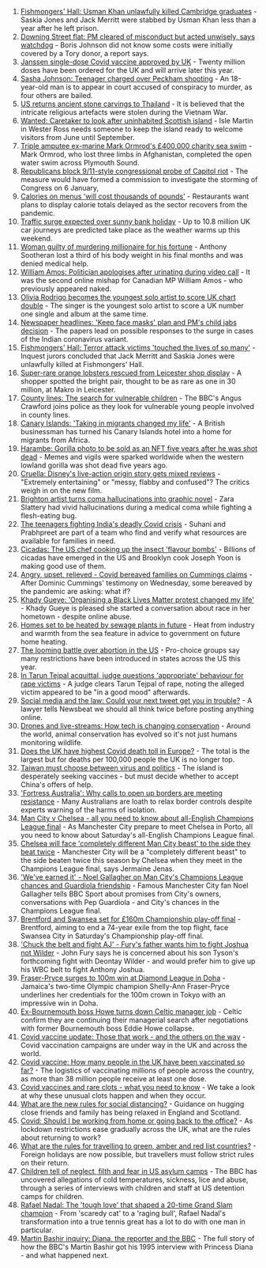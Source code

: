1. [Fishmongers' Hall: Usman Khan unlawfully killed Cambridge graduates](https://www.bbc.co.uk/news/uk-england-london-57260509) - Saskia Jones and Jack Merritt were stabbed by Usman Khan less than a year after he left prison.
2. [Downing Street flat: PM cleared of misconduct but acted unwisely, says watchdog](https://www.bbc.co.uk/news/uk-politics-57280418) - Boris Johnson did not know some costs were initially covered by a Tory donor, a report says.
3. [Janssen single-dose Covid vaccine approved by UK](https://www.bbc.co.uk/news/health-57283837) - Twenty million doses have been ordered for the UK and will arrive later this year.
4. [Sasha Johnson: Teenager charged over Peckham shooting](https://www.bbc.co.uk/news/uk-england-london-57290536) - An 18-year-old man is to appear in court accused of conspiracy to murder, as four others are bailed.
5. [US returns ancient stone carvings to Thailand](https://www.bbc.co.uk/news/world-us-canada-57286063) - It is believed that the intricate religious artefacts were stolen during the Vietnam War.
6. [Wanted: Caretaker to look after uninhabited Scottish island](https://www.bbc.co.uk/news/uk-scotland-highlands-islands-57282018) - Isle Martin in Wester Ross needs someone to keep the island ready to welcome visitors from June until September.
7. [Triple amputee ex-marine Mark Ormrod's £400,000 charity sea swim](https://www.bbc.co.uk/news/uk-57287724) - Mark Ormrod, who lost three limbs in Afghanistan, completed the open water swim across Plymouth Sound.
8. [Republicans block 9/11-style congressional probe of Capitol riot](https://www.bbc.co.uk/news/world-us-canada-57272756) - The measure would have formed a commission to investigate the storming of Congress on 6 January,
9. [Calories on menus 'will cost thousands of pounds'](https://www.bbc.co.uk/news/business-57282218) - Restaurants want plans to display calorie totals delayed as the sector recovers from the pandemic.
10. [Traffic surge expected over sunny bank holiday](https://www.bbc.co.uk/news/uk-57287123) - Up to 10.8 million UK car journeys are predicted take place as the weather warms up this weekend.
11. [Woman guilty of murdering millionaire for his fortune](https://www.bbc.co.uk/news/uk-england-oxfordshire-57186328) - Anthony Sootheran lost a third of his body weight in his final months and was denied medical help.
12. [William Amos: Politician apologises after urinating during video call](https://www.bbc.co.uk/news/world-us-canada-57282167) - It was the second online mishap for Canadian MP William Amos - who previously appeared naked.
13. [Olivia Rodrigo becomes the youngest solo artist to score UK chart double](https://www.bbc.co.uk/news/entertainment-arts-57288736) - The singer is the youngest solo artist to score a UK number one single and album at the same time.
14. [Newspaper headlines: 'Keep face masks' plan and PM's child jabs decision](https://www.bbc.co.uk/news/blogs-the-papers-57290569) - The papers lead on possible responses to the surge in cases of the Indian coronavirus variant.
15. [Fishmongers' Hall: Terror attack victims 'touched the lives of so many'](https://www.bbc.co.uk/news/uk-england-london-57283625) - Inquest jurors concluded that Jack Merritt and Saskia Jones were unlawfully killed at Fishmongers' Hall.
16. [Super-rare orange lobsters rescued from Leicester shop display](https://www.bbc.co.uk/news/uk-england-leicestershire-57283428) - A shopper spotted the bright pair, thought to be as rare as one in 30 million, at Makro in Leicester.
17. [County lines: The search for vulnerable children](https://www.bbc.co.uk/news/uk-57271269) - The BBC's Angus Crawford joins police as they look for vulnerable young people involved in county lines.
18. [Canary Islands: 'Taking in migrants changed my life'](https://www.bbc.co.uk/news/world-europe-57272811) - A British businessman has turned his Canary Islands hotel into a home for migrants from Africa.
19. [Harambe: Gorilla photo to be sold as an NFT five years after he was shot dead](https://www.bbc.co.uk/news/newsbeat-57279486) - Memes and vigils were sparked worldwide when the western lowland gorilla was shot dead five years ago.
20. [Cruella: Disney's live-action origin story gets mixed reviews](https://www.bbc.co.uk/news/entertainment-arts-57280085) - "Extremely entertaining" or "messy, flabby and confused"? The critics weigh in on the new film.
21. [Brighton artist turns coma hallucinations into graphic novel](https://www.bbc.co.uk/news/uk-england-sussex-57206923) - Zara Slattery had vivid hallucinations during a medical coma while fighting a flesh-eating bug.
22. [The teenagers fighting India's deadly Covid crisis](https://www.bbc.co.uk/news/world-57275106) - Suhani and Prabhpreet are part of a team who find and verify what resources are available for families in need.
23. [Cicadas: The US chef cooking up the insect 'flavour bombs'](https://www.bbc.co.uk/news/world-us-canada-57273056) - Billions of cicadas have emerged in the US and Brooklyn cook Joseph Yoon is making good use of them.
24. [Angry, upset, relieved - Covid bereaved families on Cummings claims](https://www.bbc.co.uk/news/uk-57271249) - After Dominic Cummings' testimony on Wednesday, some bereaved by the pandemic are asking: what if?
25. [Khady Gueye: 'Organising a Black Lives Matter protest changed my life'](https://www.bbc.co.uk/news/newsbeat-57170386) - Khady Gueye is pleased she started a conversation about race in her hometown - despite online abuse.
26. [Homes set to be heated by sewage plants in future](https://www.bbc.co.uk/news/business-57261151) - Heat from industry and warmth from the sea feature in advice to government on future home heating.
27. [The looming battle over abortion in the US](https://www.bbc.co.uk/news/world-us-canada-57208053) - Pro-choice groups say many restrictions have been introduced in states across the US this year.
28. [In Tarun Tejpal acquittal, judge questions 'appropriate' behaviour for rape victims](https://www.bbc.co.uk/news/world-asia-india-57266447) - A judge clears Tarun Tejpal of rape, noting the alleged victim appeared to be "in a good mood" afterwards.
29. [Social media and the law: Could your next tweet get you in trouble?](https://www.bbc.co.uk/news/newsbeat-57280095) - A lawyer tells Newsbeat we should all think twice before posting anything online.
30. [Drones and live-streams: How tech is changing conservation](https://www.bbc.co.uk/news/newsbeat-57234398) - Around the world, animal conservation has evolved so it's not just humans monitoring wildlife.
31. [Does the UK have highest Covid death toll in Europe?](https://www.bbc.co.uk/news/57268471) - The total is the largest but for deaths per 100,000 people the UK is no longer top.
32. [Taiwan must choose between virus and politics](https://www.bbc.co.uk/news/world-asia-57246914) - The island is desperately seeking vaccines - but must decide whether to accept China's offers of help.
33. ['Fortress Australia': Why calls to open up borders are meeting resistance](https://www.bbc.co.uk/news/world-australia-57224635) - Many Australians are loath to relax border controls despite experts warning of the harms of isolation.
34. [Man City v Chelsea - all you need to know about all-English Champions League final](https://www.bbc.co.uk/sport/football/57268064) - As Manchester City prepare to meet Chelsea in Porto, all you need to know about Saturday's all-English Champions League final.
35. [Chelsea will face 'completely different Man City beast' to the side they beat twice](https://www.bbc.co.uk/sport/football/57289428) - Manchester City will be a "completely different beast" to the side beaten twice this season by Chelsea when they meet in the Champions League final, says Jermaine Jenas.
36. ['We've earned it' - Noel Gallagher on Man City's Champions League chances and Guardiola friendship](https://www.bbc.co.uk/sport/football/57275565) - Famous Manchester City fan Noel Gallagher tells BBC Sport about promises from City's owners, conversations with Pep Guardiola - and City's chances in the Champions League final.
37. [Brentford and Swansea set for £160m Championship play-off final](https://www.bbc.co.uk/sport/football/57215919) - Brentford, aiming to end a 74-year exile from the top flight, face Swansea City in Saturday's Championship play-off final.
38. ['Chuck the belt and fight AJ' - Fury's father wants him to fight Joshua not Wilder](https://www.bbc.co.uk/sport/boxing/57289495) - John Fury says he is concerned about his son Tyson's forthcoming fight with Deontay Wilder - and would prefer him to give up his WBC belt to fight Anthony Joshua.
39. [Fraser-Pryce surges to 100m win at Diamond League in Doha](https://www.bbc.co.uk/sport/athletics/57284488) - Jamaica's two-time Olympic champion Shelly-Ann Fraser-Pryce underlines her credentials for the 100m crown in Tokyo with an impressive win in Doha.
40. [Ex-Bournemouth boss Howe turns down Celtic manager job](https://www.bbc.co.uk/sport/football/57286385) - Celtic confirm they are continuing their managerial search after negotiations with former Bournemouth boss Eddie Howe collapse.
41. [Covid vaccine update: Those that work - and the others on the way](https://www.bbc.co.uk/news/health-51665497) - Covid vaccination campaigns are under way in the UK and across the world.
42. [Covid vaccine: How many people in the UK have been vaccinated so far?](https://www.bbc.co.uk/news/health-55274833) - The logistics of vaccinating millions of people across the country, as more than 38 million people receive at least one dose.
43. [Covid vaccines and rare clots - what you need to know](https://www.bbc.co.uk/news/health-56674796) - We take a look at why these unusual clots happen and when they occur.
44. [What are the new rules for social distancing?](https://www.bbc.co.uk/news/uk-51506729) - Guidance on hugging close friends and family has being relaxed in England and Scotland.
45. [Covid: Should I be working from home or going back to the office?](https://www.bbc.co.uk/news/business-52567567) - As lockdown restrictions ease gradually across the UK, what are the rules about returning to work?
46. [What are the rules for travelling to green, amber and red list countries?](https://www.bbc.co.uk/news/explainers-52544307) - Foreign holidays are now possible, but travellers must follow strict rules on their return.
47. [Children tell of neglect, filth and fear in US asylum camps](https://www.bbc.co.uk/news/world-us-canada-57149721) - The BBC has uncovered allegations of cold temperatures, sickness, lice and abuse, through a series of interviews with children and staff at US detention camps for children.
48. [Rafael Nadal: The 'tough love' that shaped a 20-time Grand Slam champion](https://www.bbc.co.uk/sport/tennis/56090941) - From 'scaredy cat' to a 'raging bull', Rafael Nadal's transformation into a true tennis great has a lot to do with one man in particular.
49. [Martin Bashir inquiry: Diana, the reporter and the BBC](https://www.bbc.co.uk/news/uk-56680229) - The full story of how the BBC's Martin Bashir got his 1995 interview with Princess Diana - and what happened next.
